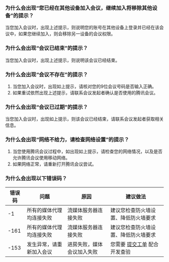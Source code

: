 

### 为什么会出现“您已经在其他设备加入会议，继续加入将移除其他设备”的提示？
当您加入会议时，出现上述提示，则说明您的账号在其他设备上登录并已经在该会议中，如果您继续加入，则会移除另一设备的会议权限。

### 为什么会出现“会议已结束”的提示？
当您加入会议时，出现上述提示，则说明该会议已经结束。

### 为什么会出现“会议不存在”的提示？
1. 当您加入会议时，出现如上提示，请核对您的9位会议号码是否输入正确。
2. 如果重试依然出现上述提示，请联系会议发起者确认是否使用的腾讯会议。


### 为什么会出现“会议已过期”的提示？
当您加入会议时，出现如上提示，则该会议已经结束，请联系会议发起者获取相关信息。

### 为什么会出现“网络不给力，请检查网络设置”的提示？
1. 当您使用腾讯会议过程中，如出现如上提示，请检查您的网络情况，以及是否允许腾讯会议使用移动网络。
2. 如果网络正常，请重新打开腾讯会议尝试。

### 为什么会出现以下错误码？

| 错误码 | 问题 | 原因 |建议做法 |
|---------|---------|---------|---------|
| -1 | 所有的媒体代理均连接失败 | 流媒体服务器连接失败 |建议您检查防火墙设置、降低防火墙要求 |
| -161 | 所有的媒体代理均连接失败 | 流媒体服务器连接失败 |建议您检查防火墙设置、降低防火墙要求 |
| -153 | 发生异常，请重新加入会议 | 进房失败，媒体会议加入失败 |您需要 [提交工单](https://console.cloud.tencent.com/workorder/category) 配合开发查验 |
